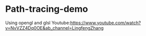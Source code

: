 # Path-tracing-demo
Using opengl and glsl
Youtube:https://www.youtube.com/watch?v=NvVZZ4Dq0OE&ab_channel=LingfengZhang
